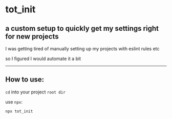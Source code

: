 # tot_init

## a custom setup to quickly get my settings right for new projects

I was getting tired of manually setting up my projects with eslint rules etc

so I figured I would automate it a bit

---

## How to use:

`cd` into your project `root dir`

use `npx`:

```
npx tot_init
```

